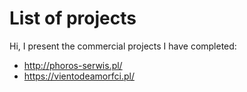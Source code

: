 # List of projects

Hi, I present the commercial projects I have completed:

* http://phoros-serwis.pl/
* https://vientodeamorfci.pl/
